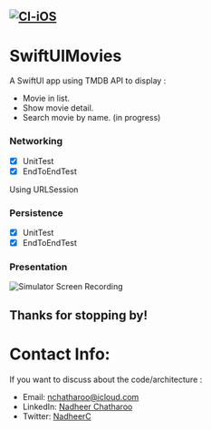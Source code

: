 [![CI-iOS](https://github.com/nchatharoo/SwiftUIMovies/actions/workflows/CI-iOS.yml/badge.svg?branch=main)](https://github.com/nchatharoo/SwiftUIMovies/actions/workflows/CI-iOS.yml)
------

# SwiftUIMovies
A SwiftUI app using TMDB API to display :

- Movie in list.
- Show movie detail.
- Search movie by name. (in progress)

### Networking
- [x] UnitTest
- [x] EndToEndTest

Using URLSession

### Persistence
- [x] UnitTest
- [x] EndToEndTest

### Presentation
![Simulator Screen Recording](https://user-images.githubusercontent.com/4942793/130573196-933afd61-bc37-494e-8ee2-d331d89556e7.gif)




## Thanks for stopping by!

# Contact Info:
If you want to discuss about the code/architecture :
- Email: nchatharoo@icloud.com
- LinkedIn: [Nadheer Chatharoo](https://www.linkedin.com/in/nadheer-chatharoo-98508585/)
- Twitter: [NadheerC](https://twitter.com/NadheerC)

